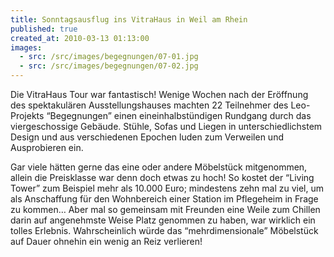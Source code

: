 ```yaml
---
title: Sonntagsausflug ins VitraHaus in Weil am Rhein
published: true
created_at: 2010-03-13 01:13:00
images:
  - src: /src/images/begegnungen/07-01.jpg
  - src: /src/images/begegnungen/07-02.jpg
---
```


Die VitraHaus Tour war fantastisch! Wenige Wochen nach der Eröffnung des spektakulären Ausstellungshauses machten 22 Teilnehmer des Leo-Projekts “Begegnungen” einen eineinhalbstündigen Rundgang durch das viergeschossige Gebäude. Stühle, Sofas und Liegen in unterschiedlichstem Design und aus verschiedenen Epochen luden zum Verweilen und Ausprobieren ein.

Gar viele hätten gerne das eine oder andere Möbelstück mitgenommen, allein die Preisklasse war denn doch etwas zu hoch! So kostet der “Living Tower” zum Beispiel mehr als 10.000 Euro; mindestens zehn mal zu viel, um als Anschaffung für den Wohnbereich einer Station im Pflegeheim in Frage zu kommen… Aber mal so gemeinsam mit Freunden eine Weile zum Chillen darin auf angenehmste Weise Platz genommen zu haben, war wirklich ein tolles Erlebnis. Wahrscheinlich würde das “mehrdimensionale” Möbelstück auf Dauer ohnehin ein wenig an Reiz verlieren!
